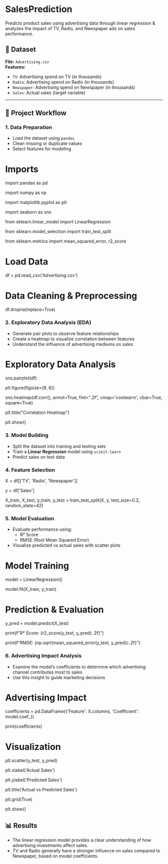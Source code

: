 # SalesPrediction
Predicts product sales using advertising data through linear regression &amp; analyzes the impact of TV, Radio, and Newspaper ads on sales performance.

## 📁 Dataset

**File:** `Advertising.csv`  
**Features:**
- `TV`: Advertising spend on TV (in thousands)
- `Radio`: Advertising spend on Radio (in thousands)
- `Newspaper`: Advertising spend on Newspaper (in thousands)
- `Sales`: Actual sales (target variable)

---

## 🔧 Project Workflow

### 1. **Data Preparation**

- Load the dataset using `pandas`
- Clean missing or duplicate values
- Select features for modeling

# Imports

import pandas as pd

import numpy as np

import matplotlib.pyplot as plt

import seaborn as sns

from sklearn.linear_model import LinearRegression

from sklearn.model_selection import train_test_split

from sklearn.metrics import mean_squared_error, r2_score

# Load Data

df = pd.read_csv('Advertising.csv')

# Data Cleaning & Preprocessing

df.dropna(inplace=True)

### 2. **Exploratory Data Analysis (EDA)**

- Generate pair plots to observe feature relationships
- Create a heatmap to visualize correlation between features
- Understand the influence of advertising mediums on sales

# Exploratory Data Analysis

sns.pairplot(df)

plt.figure(figsize=(8, 6))

sns.heatmap(df.corr(), annot=True, fmt=".2f", cmap='coolwarm', cbar=True, square=True)

plt.title("Correlation Heatmap")

plt.show()

### 3. **Model Building**

- Split the dataset into training and testing sets
- Train a **Linear Regression** model using `scikit-learn`
- Predict sales on test data

### 4. Feature Selection

X = df[['TV', 'Radio', 'Newspaper']]

y = df['Sales']

X_train, X_test, y_train, y_test = train_test_split(X, y, test_size=0.2, random_state=42)

### 5. **Model Evaluation**

- Evaluate performance using:
  - R² Score
  - RMSE (Root Mean Squared Error)
- Visualize predicted vs actual sales with scatter plots

# Model Training

model = LinearRegression()

model.fit(X_train, y_train)

# Prediction & Evaluation

y_pred = model.predict(X_test)

print(f"R² Score: {r2_score(y_test, y_pred):.2f}")

print(f"RMSE: {np.sqrt(mean_squared_error(y_test, y_pred)):.2f}")

### 6. **Advertising Impact Analysis**

- Examine the model’s coefficients to determine which advertising channel contributes most to sales
- Use this insight to guide marketing decisions

# Advertising Impact

coefficients = pd.DataFrame({'Feature': X.columns, 'Coefficient': model.coef_})

print(coefficients)

# Visualization

plt.scatter(y_test, y_pred)

plt.xlabel('Actual Sales')

plt.ylabel('Predicted Sales')

plt.title('Actual vs Predicted Sales')

plt.grid(True)

plt.show()


## 📊 Results

- The linear regression model provides a clear understanding of how advertising investments affect sales.
- TV and Radio generally have a stronger influence on sales compared to Newspaper, based on model coefficients.



